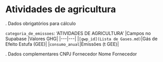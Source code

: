 # Atividades de agricultura

. Dados obrigatórios para cálculo

`categoria_de_emissoes`: ‘ATIVIDADES DE AGRICULTURA’
|Campos no Supabase	|Valores GHG|
|---|---|
|`[gwp_id](Lista de Gases.md)`|Gás de Efeito Estufa (GEE)|
|`consumo_anual`|Emissões (t GEE)|

. Dados complementares
CNPJ Fornecedor
Nome Fornecedor
